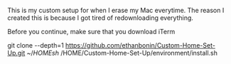 This is my custom setup for when I erase my Mac everytime.
The reason I created this is because I got tired of redownloading everything.

Before you continue, make sure that you download iTerm

git clone --depth=1 https://github.com/ethanbonin/Custom-Home-Set-Up.git ~/$HOME
sh ~/$HOME/Custom-Home-Set-Up/environment/install.sh

